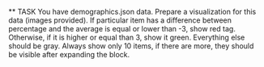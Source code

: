 ** TASK
You have demographics.json data. Prepare a visualization for this data (images provided). If particular item has a difference between percentage and the average is equal or lower than -3, show red tag. Otherwise, if it is higher or equal than 3, show it green. Everything else should be gray. Always show only 10 items, if there are more, they should be visible after expanding the block.
